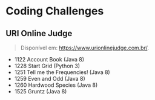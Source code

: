 # Coding Challenges

## URI Online Judge
> Disponível em: https://www.urionlinejudge.com.br/.
* 1122 Account Book (Java 8)
* 1228 Start Grid (Python 3)
* 1251 Tell me the Frequencies! (Java 8)
* 1259 Even and Odd (Java 8)
* 1260 Hardwood Species (Java 8)
* 1525 Gruntz (Java 8)

